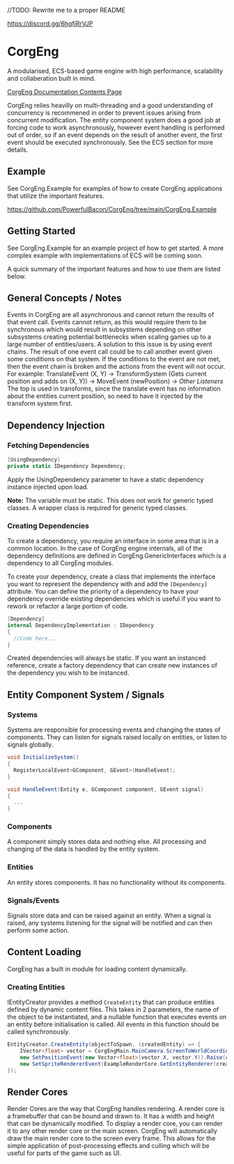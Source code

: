 //TODO: Rewrite me to a proper README

https://discord.gg/6hgfjRrVJP

# CorgEng

A modularised, ECS-based game engine with high performance, scalability and collaberation built in mind.

[CorgEng Documentation Contents Page](https://hackmd.io/UnZmbyzhR3GR7silkiitig)

CorgEng relies heavilly on multi-threading and a good understanding of concurrency is recommened in order to prevent issues arising from concurrent modification.
The entity component system does a good job at forcing code to work asynchronously, however event handling is performed out of order, so if an event depends on the result of another event, the first event should be executed synchronously. See the ECS section for more details.

## Example

See CorgEng.Example for examples of how to create CorgEng applications that utilize the important features.

https://github.com/PowerfulBacon/CorgEng/tree/main/CorgEng.Example

## Getting Started

See CorgEng.Example for an example project of how to get started. A more complex example with implementations of ECS will be coming soon.

A quick summary of the important features and how to use them are listed below.

## General Concepts / Notes

Events in CorgEng are all asynchronous and cannot return the results of that event call. Events cannot return, as this would require them to be synchronous which would result in subsystems depending on other subsystems creating potential bottlenecks when scaling games up to a large number of entities/users.
A solution to this issue is by using event chains. The result of one event call could be to call another event given some conditions on that system. If the conditions to the event are not met, then the event chain is broken and the actions from the event will not occur.
For example:
TranslateEvent (X, Y) -> TransformSystem (Gets current position and adds on (X, Y)) -> MoveEvent (newPosition) -> _Other Listeners_
The top is used in transforms, since the translate event has no information about the entities current position, so need to have it injected by the transform system first.

## Dependency Injection

### Fetching Dependencies

```csharp
[UsingDependency]
private static IDependency Dependency;
```

Apply the UsingDependency parameter to have a static dependency instance injected upon load.

**Note:**
The variable must be static.
This does not work for generic typed classes. A wrapper class is required for generic typed classes.

### Creating Dependencies

To create a dependency, you require an interface in some area that is in a common location. In the case of CorgEng engine internals, all of the dependency definitions are defined in CorgEng.GenericInterfaces which is a dependency to all CorgEng modules.

To create your dependency, create a class that implements the interface you want to represent the dependency with and add the `[Dependency]` attribute.
You can define the priority of a dependency to have your dependency override existing dependencies which is useful if you want to rework or refactor a large portion of code.

```csharp
[Dependency]
internal DependencyImplementation : IDependency
{
  //Code here...
}
```

Created dependencies will always be static. If you want an instanced reference, create a factory dependency that can create new instances of the dependency you wish to be instanced.

## Entity Component System / Signals

### Systems

Systems are responsible for processing events and changing the states of components. They can listen for signals raised locally on entities, or listen to signals globally.

```csharp
void InitializeSystem()
{
  RegisterLocalEvent<GComponent, GEvent>(HandleEvent);
}

void HandleEvent(Entity e, GComponent component, GEvent signal)
{
  ...
}
```

### Components

A component simply stores data and nothing else. All processing and changing of the data is handled by the entity system.

### Entities

An entity stores components. It has no functionality without its components.

### Signals/Events

Signals store data and can be raised against an entity.
When a signal is raised, any systems listening for the signal will be notified and can then perform some action.

## Content Loading

CorgEng has a built in module for loading content dynamically.

### Creating Entities

IEntityCreator provides a method `CreateEntity` that can produce entities defined by dynamic content files. This takes in 2 parameters, the name of the object to be instantiated, and a nullable function that executes events on an entity before initialisation is called. All events in this function should be called synchronously.

```c#
EntityCreator.CreateEntity(objectToSpawn, (createdEntity) => {
    IVector<float> vector = CorgEngMain.MainCamera.ScreenToWorldCoordinates(0, 0, 1000, 1000);
    new SetPositionEvent(new Vector<float>(vector.X, vector.Y)).Raise(createdEntity, true);
    new SetSpriteRendererEvent(ExampleRenderCore.GetEntityRenderer(createdEntity)).Raise(createdEntity, true);
});
```

## Render Cores

Render Cores are the way that CorgEng handles rendering. A render core is a framebuffer that can be bound and drawn to. It has a width and height that can be dynamically modified.
To display a render core, you can render it to any other render core or the main screen.
CorgEng will automatically draw the main render core to the screen every frame.
This allows for the simple application of post-processing effects and culling which will be useful for parts of the game such as UI.
